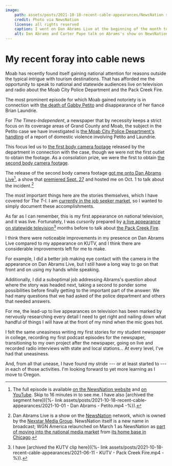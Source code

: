 ```yaml
---
image:
    path: assets/posts/2021-10-18-recent-cable-appearances/NewsNation side-by-side.png
    credit: Photo via NewsNation
    license: all rights reserved
    caption: I went on Dan Abrams Live at the beginning of the month to talk about body camera footage that we had recently received from the Moab Police Department from the Aug. 12 stop of Gabby Petito and Brian Laundrie.
    alt: Dan Abrams and Carter Pape talk on Abrams's show on NewsNation
---
```


# My recent foray into cable news

Moab has recently found itself gaining national attention for reasons outside the typical intrigue with tourism destinations. That has afforded me the opportunity to speak to national and statewide audiences live on television and radio about the Moab City Police Department and the Pack Creek Fire.

The most prominent episode for which Moab gained notoriety is in connection with [the death of Gabby Petito](https://g.co/kgs/eEHuVh) and disappearance of her fiancé Brian Laundrie.

For *The Times-Independent*, a newspaper that by necessity keeps a strict focus on its coverage areas of Grand County and Moab, the subject in the Petito case we have investigated is [the Moab City Police Department's handling](https://www.moabtimes.com/articles/police-nearly-charged-now-missing-woman-with-assaulting-boyfriend/) of a report of domestic violence involving Petito and Laundrie.

This focus led us to [the first body camera footage](https://youtu.be/uSuHXw9pVsM) released by the department in connection with the case, though we were not the first outlet to obtain the footage. As a consolation prize, we were the first to obtain [the second body camera footage](https://youtu.be/v5ZTa7RqHcU).

The release of the second body camera footage [got me onto Dan Abrams Live][Dan Abrams appearance][^NewsNation-archive], a show that [premiered Sept. 27](https://www.newsnationnow.com/danabramslive/dan-abrams-live-full-episodes/watch-dan-abrams-live-premiere/) and hosted me on Oct. 1 to talk about the incident.[^Chicago]

The most important things here are the stories themselves, which I have covered for *The T-I*. I am [currently in the job seeker market](https://www.linkedin.com/posts/carter-pape_hello-linkedin-i-am-looking-to-move-to-oregon-activity-6818389042963595264-6YdA), so I wanted to simply document these accomplishments.

As far as I can remember, this is my first appearance on national television, and it was live. Fortunately, I was cursorily prepared by [a live appearance on statewide television](https://www.facebook.com/100014161412854/videos/1131861567295880/)[^KUTV-archive] months before to talk about [the Pack Creek Fire](https://www.moabtimes.com/articles/pack-creek-fire-live-updates/).

I think there were noticeable improvements in my presence on Dan Abrams Live compared to my appearance on KUTV, and I think there are considerable improvements left for me to make.

For example, I did a better job making eye contact with the camera in the appearance on Dan Abrams Live, but I still have a long way to go on that front and on using my hands while speaking.

Additionally, I did a suboptimal job addressing Abrams's question about where the story was headed next, taking a second to ponder some possibilities before finally getting to the important part of the answer: We had many questions that we had asked of the police department and others that needed answers.

For me, the lead-up to live appearances on television has been marked by nervously researching every detail I need to get right and nailing down what handful of things I will have at the front of my mind when the mic goes hot.

I felt the same uneasiness writing my first stories for my student newspaper in college, recording my first podcast episodes for the newspaper, transitioning to my own project after the newspaper, going on live and recorded radio interviews with state and local stations... At every level, I've had that uneasiness.

And, from all that unease, I have found my stride --- or at least started to --- in each of those activities. I'm looking forward to yet more learning as I move to Oregon.

[Dan Abrams appearance]: https://www.newsnationnow.com/danabramslive/dan-abrams-live-full-episodes/new-poll-shows-almost-half-the-country-would-secede-laundries-sister-makes-news-and-a-missing-texas-teenager/


[^Chicago]: Dan Abrams Live is a show on the [NewsNation](https://en.wikipedia.org/wiki/NewsNation) network, which is owned by the [Nexstar Media Group](https://www.nexstar.tv). NewsNation itself is a new name in broadcast; WGN America relaunched on March 1 as NewsNation as [part of moving into the national media market](https://www.latimes.com/entertainment-arts/business/story/2021-01-25/wgn-america-new-name-newsnation-news-cnn-fox-msnbc) from [its home base in Chicago](https://www.chicagotribune.com/business/ct-biz-nexstar-tribune-sale-completed-wgn-20190919-i3ba4p4yibhfjo3vrki4ebe6ke-story.html).

[^KUTV-archive]: I have [archived the KUTV clip here]({%- link assets/posts/2021-10-18-recent-cable-appearances/2021-06-11 - KUTV - Pack Creek Fire.mp4 -%}).

[^NewsNation-archive]: The full episode is available [on the NewsNation website][Dan Abrams appearance] and [on YouTube](https://youtu.be/S_IBw44O5RU?t=960). Skip to 16 minutes in to see me. I have also [archived the segment here]({%- link assets/posts/2021-10-18-recent-cable-appearances/2021-10-01 - Dan Abrams - Petito.mp4 -%}).
